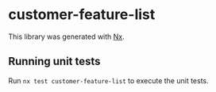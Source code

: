 # customer-feature-list

This library was generated with [Nx](https://nx.dev).

## Running unit tests

Run `nx test customer-feature-list` to execute the unit tests.
